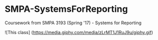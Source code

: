 # SMPA-SystemsForReporting
Coursework from SMPA 3193 (Spring '17) - Systems for Reporting

![This class] (https://media.giphy.com/media/zLrMT1J1RuJ9u/giphy.gif)
